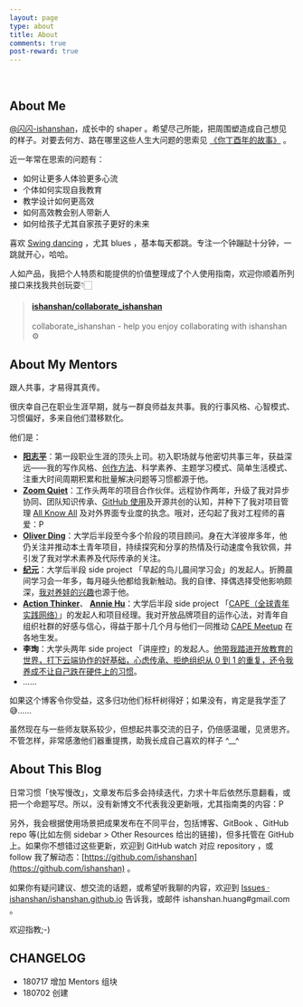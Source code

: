 ```yaml
---
layout: page
type: about
title: About
comments: true
post-reward: true
---
```

<br>

## About Me



[@闪闪-ishanshan](https://github.com/ishanshan)，成长中的 shaper 。希望尽己所能，把周围塑造成自己想见的样子。对要去何方、路在哪里这些人生大问题的思索见 [《你丁酉年的故事》](https://ishanshan.im/selfedu/Review2017LunarCalendar.html) 。

近一年常在思索的问题有：

* 如何让更多人体验更多心流
* 个体如何实现自我教育
* 教学设计如何更高效
* 如何高效教会别人带新人
* 如何给孩子尤其自家孩子更好的未来

喜欢 [Swing dancing](https://github.com/ishanshan/EnjoySwingDancing) ，尤其 blues ，基本每天都跳。专注一个钟蹦跶十分钟，一跳就开心，哈哈。

人如产品，我把个人特质和能提供的价值整理成了个人使用指南，欢迎你顺着所列接口来找我共创玩耍👇🏻

<blockquote class="embedly-card" data-card-controls="0"><h4><a href="https://github.com/ishanshan/collaborate_ishanshan">ishanshan/collaborate_ishanshan</a></h4><p>collaborate_ishanshan - help you enjoy collaborating with ishanshan ⚙️</p></blockquote>
<script async src="//cdn.embedly.com/widgets/platform.js" charset="UTF-8"></script>

## About My Mentors

跟人共事，才易得其真传。

很庆幸自己在职业生涯早期，就与一群良师益友共事。我的行事风格、心智模式、习惯偏好，多来自他们潜移默化。

他们是：


- **[阳志平](https://www.yangzhiping.com/)**：第一段职业生涯的顶头上司。初入职场就与他密切共事三年，获益深远——我的写作风格、[创作方法](https://ishanshan.im/selfedu/tool/HbOutputOwetoCards)、科学素养、主题学习模式、简单生活模式、注重大时间周期积累和批量解决问题等习惯都源于他。
- **[Zoom Quiet](http://zoomquiet.io/#)**：工作头两年的项目合作伙伴。远程协作两年，升级了我对异步协同、团队知识传承、[GitHub 使用](https://ishanshan.im/community/HbGitHubCooperate.html)及开源共创的认知，并种下了我对项目管理 [All Know All](https://www.xmind.net/m/citg/) 及对外界面专业度的执念。哦对，还勾起了我对工程师的喜爱：P
- **[Oliver Ding](https://zine.la/@Oliver%20Ding/)**：大学后半段至今多个阶段的项目顾问。身在大洋彼岸多年，他仍关注并推动本土青年项目，持续探究和分享的热情及行动速度令我钦佩，并引发了我对学术素养及代际传承的关注。
- **[纪元](https://pc-shop.xiaoe-tech.com/appLkKS0opd6099/pc_transit?type=3&resource_type=&resource_id=&product_id=p_5a7886df95743_Mbacz8OZ&url=https%3A%2F%2Fapplkks0opd6099.h5.xiaoeknow.com%2Fcontent_page%2FeyJ0eXBlIjozLCJyZXNvdXJjZV90eXBlIjoiIiwicmVzb3VyY2VfaWQiOiIiLCJwcm9kdWN0X2lkIjoicF81YTc4ODZkZjk1NzQzX01iYWN6OE9aIiwiYXBwX2lkIjoiYXBwTGtLUzBvcGQ2MDk5In0)**：大学后半段 side project 「早起的鸟儿晨间学习会」的发起人。折腾晨间学习会一年多，每月碰头他都给我新触动。我的自律、择偶选择受他影响颇深，[我对养娃的兴趣](https://github.com/ishanshan/ForFamily/blob/master/HbParenting.md)也源于他。
- **[Action Thinker](http://www.zaih.com/mentor/84789490/)**、 **[Annie Hu](https://www.linkedin.com/in/annie-hu-15250539/)**：大学后半段 side project 「[CAPE（全球青年实践网络）](http://hicape.com/)」的发起人和项目经理。我对开放品牌项目的运作心法，对青年自组织社群的好感与信心，得益于那十几个月与他们一同推动 [CAPE Meetup](http://hicape.com/cape-meetup/) 在各地生发。
- **李珣**：大学头两年 side project 「讲座控」的发起人。[他带我踏进开放教育的世界，打下云端协作的好基础，心虑传承、拒绝组织从 0 到 1 的重复，还令我养成不让自己跌在硬件上的习惯](https://ishanshan.im/selfedu/community/SelfEduOwetoJZK)。
- ……

如果这个博客令你受益，这多归功他们标杆树得好；如果没有，肯定是我学歪了😅……

虽然现在与一些师友联系较少，但想起共事交流的日子，仍倍感温暖，见贤思齐。不管怎样，非常感激他们器重提携，助我长成自己喜欢的样子 ^__^ 







## About This Blog

日常习惯「快写慢改」，文章发布后多会持续迭代，力求十年后依然乐意翻看，或把一个命题写尽。所以，没有新博文不代表我没更新哦，尤其指南类的内容：P

另外，我会根据使用场景把成果发布在不同平台，包括博客、GitBook 、GitHub repo 等(比如左侧 sidebar > Other Resources 给出的链接)，但多托管在 GitHub 上。如果你不想错过这些更新，欢迎到 GitHub watch 对应 repository ，或 follow 我了解动态：[https://github.com/ishanshan](https://github.com/ishanshan) 。

如果你有疑问建议、想交流的话题，或希望听我聊的内容，欢迎到 [Issues · ishanshan/ishanshan.github.io](https://github.com/ishanshan/ishanshan.github.io/issues) 告诉我，或邮件 ishanshan.huang#gmail.com 。

欢迎指教;-)



## CHANGELOG

- 180717 增加 Mentors 组块
- 180702 创建
